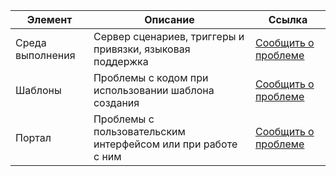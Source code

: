 | Элемент | Описание | Ссылка |
| --- | --- | --- |
| Среда выполнения |Сервер сценариев, триггеры и привязки, языковая поддержка |[Сообщить о проблеме](https://github.com/Azure/azure-webjobs-sdk-script/issues) |
| Шаблоны |Проблемы с кодом при использовании шаблона создания |[Сообщить о проблеме](https://github.com/Azure/azure-webjobs-sdk-templates/issues) |
| Портал |Проблемы с пользовательским интерфейсом или при работе с ним |[Сообщить о проблеме](https://github.com/ProjectKudu/AzureFunctionsPortal/issues) |

